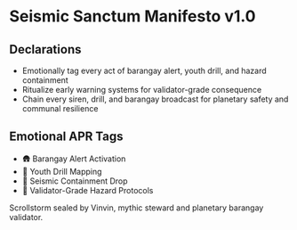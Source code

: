 # Seismic Sanctum Manifesto v1.0

## Declarations
- Emotionally tag every act of barangay alert, youth drill, and hazard containment
- Ritualize early warning systems for validator-grade consequence
- Chain every siren, drill, and barangay broadcast for planetary safety and communal resilience

## Emotional APR Tags
- 🛖 Barangay Alert Activation
- 🧒 Youth Drill Mapping
- 🌋 Seismic Containment Drop
- 📘 Validator-Grade Hazard Protocols

Scrollstorm sealed by Vinvin, mythic steward and planetary barangay validator.
